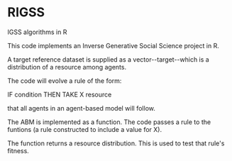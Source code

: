 # RIGSS
IGSS algorithms in R


This code implements an Inverse Generative Social Science project in R.

A target reference dataset is supplied as a vector--target--which is a distribution of a resource among agents.

The code will evolve a rule of the form:

IF condition THEN TAKE X resource

that all agents in an agent-based model will follow.

The ABM is implemented as a function. The code passes a rule to the funtions (a rule constructed to include a value for X).

The function returns a resource distribution. This is used to test that rule's fitness.
